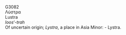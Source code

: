 G3082  
Λύστρα  
Lustra  
*loos‘-trah*  
Of uncertain origin; *Lystra*, a place in Asia Minor: - Lystra.  
